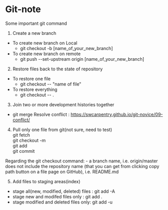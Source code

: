 # Git-note

Some important git command


1. Create a new branch
- To create new branch on Local 
  * git checkout -b [name_of_your_new_branch]
- To create new branch on remote
  * git push --set-upstream origin [name_of_your_new_branch]

2. Restore files back to the state of repository
- To restore one file
  * git checkout -- "name of file"
- To restore everything
  * git checkout -- .

3. Join two or more development histories together
* git merge
Resolve conflict : https://swcarpentry.github.io/git-novice/09-conflict/

4. Pull only one file from git(not sure, need to test)  
git fetch  
git checkout -m <revision> <yourfilepath>  
git add <yourfilepath>  
git commit  
 
Regarding the git checkout command: <revision> - a branch name, i.e. origin/master <yourfilepath> does not include the repository name (that you can get from clicking copy path button on a file page on GitHub), i.e. README.md

5. Add files to staging areas(index)  
- stage all(new, modified, deleted) files : git add -A  
- stage new and modifed files only : git add .  
- stage modified and deleted files only: git add -u  
